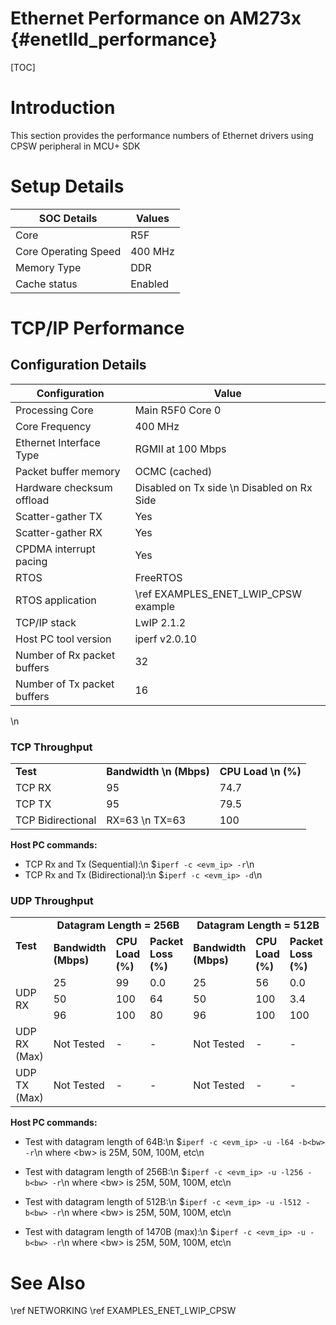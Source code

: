 # Ethernet Performance on AM273x {#enetlld_performance}
[TOC]
# Introduction
This section provides the performance numbers of Ethernet drivers using CPSW peripheral in MCU+ SDK

# Setup Details
SOC Details           | Values          |
----------------------|-----------------|
Core                  | R5F             |
Core Operating Speed  | 400 MHz         |
Memory Type           | DDR             |
Cache status          | Enabled         |

# TCP/IP Performance

## Configuration Details
Configuration          | Value                    |
--------------------------------|--------------------------|
Processing Core                 | Main R5F0 Core 0         |
Core Frequency                  | 400 MHz                  |
Ethernet Interface Type         | RGMII at 100 Mbps           |
Packet buffer memory      | OCMC (cached)                      |
Hardware checksum offload | Disabled on Tx side \n Disabled on Rx Side |
Scatter-gather TX         | Yes                      |
Scatter-gather RX         | Yes                      |
CPDMA interrupt pacing    | Yes                      |
RTOS                            | FreeRTOS                 |
RTOS application                | \ref EXAMPLES_ENET_LWIP_CPSW example   |
TCP/IP stack                    | LwIP 2.1.2               |
Host PC tool version            | iperf v2.0.10            |
Number of Rx packet buffers     | 32                       |
Number of Tx packet buffers     | 16                       |
\n
### TCP Throughput
<table>
    <tr>
        <td style="text-align: left;"><b>Test</b></td>
        <td style="text-align: center;"><b>Bandwidth \n (Mbps)</b></td>
        <td style="text-align: center;"><b>CPU Load \n (%) </b></td>
    </tr>
    <tr>
        <td>TCP RX</td><td>95</td><td>74.7</td>
    </tr>
    <tr>
        <td>TCP TX</td><td>95</td><td>79.5</td>
    </tr>
    <tr>
        <td>TCP Bidirectional</td><td>RX=63 \n TX=63</td><td>100</td>
    </tr>
</table>

<b>Host PC commands:</b>
- TCP Rx and Tx (Sequential):\n
    $```iperf -c <evm_ip> -r```\n
- TCP Rx and Tx (Bidirectional):\n
    $```iperf -c <evm_ip> -d```\n

### UDP Throughput
<table>
    <tr>
        <td rowspan="2" style="text-align: left;"><b>Test</b></td>
        <td colspan="3" style="text-align: center;"><b>Datagram Length = 256B</b></td>
        <td colspan="3" style="text-align: center;"><b>Datagram Length = 512B</b></td>
        <td colspan="3" style="text-align: center;"><b>Datagram Length = 1470B</b></td>
    </tr>
    <tr>
        <td><b>Bandwidth (Mbps)</b></td><td><b>CPU Load (%)</b></td><td><b>Packet Loss (%)</b></td>
        <td><b>Bandwidth (Mbps)</b></td><td><b>CPU Load (%)</b></td><td><b>Packet Loss (%)</b></td>
        <td><b>Bandwidth (Mbps)</b></td><td><b>CPU Load (%)</b></td><td><b>Packet Loss (%)</b></td>
    </tr>
    <tr>
        <td rowspan="3">UDP RX</td>
        <td>25</td><td>99</td><td>0.0</td>
        <td>25</td><td>56</td><td>0.0</td>
        <td>25</td><td>25</td><td>0.0</td>
    </tr>
    <tr>
        <td>50</td><td>100</td><td>64</td>
        <td>50</td><td>100</td><td>3.4</td>
        <td>50</td><td>46</td><td>0.0</td>
    </tr>
    <tr>
        <td>96</td><td>100</td><td>80</td>
        <td>96</td><td>100</td><td>100</td>
        <td>96</td><td>81</td><td>0.0</td>
    </tr>
    <tr>
        <td>UDP RX (Max)</td>
        <td>Not Tested</td><td>-</td><td>-</td>
        <td>Not Tested</td><td>-</td><td>-</td>
        <td>96</td><td>81</td><td>0.0</td>
    </tr>
    <tr>
        <td>UDP TX (Max)</td>
        <td>Not Tested</td><td>-</td><td>-</td>
        <td>Not Tested</td><td>-</td><td>-</td>
        <td>95.7</td><td>55</td><td>0.0</td>
    </tr>
</table>

<b>Host PC commands:</b>
- Test with datagram length of 64B:\n
     $```iperf -c <evm_ip> -u -l64 -b<bw> -r```\n
where \<bw\> is 25M, 50M, 100M, etc\n

- Test with datagram length of 256B:\n
     $```iperf -c <evm_ip> -u -l256 -b<bw> -r```\n
where \<bw\> is 25M, 50M, 100M, etc\n

- Test with datagram length of 512B:\n
     $```iperf -c <evm_ip> -u -l512 -b<bw> -r```\n
where \<bw\> is 25M, 50M, 100M, etc\n

- Test with datagram length of 1470B (max):\n
     $```iperf -c <evm_ip> -u -b<bw> -r```\n
where \<bw\> is 25M, 50M, 100M, etc\n

# See Also
\ref NETWORKING
\ref EXAMPLES_ENET_LWIP_CPSW